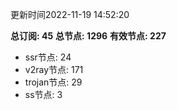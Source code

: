 更新时间2022-11-19 14:52:20

**总订阅: 45**
**总节点: 1296**
**有效节点: 227**
- ssr节点: 24
- v2ray节点: 171
- trojan节点: 29
- ss节点: 3
